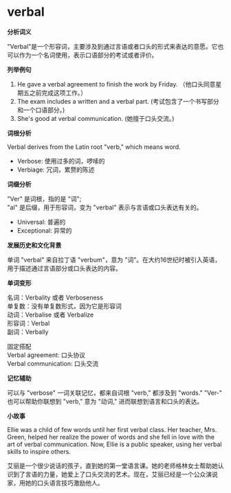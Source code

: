 # verbal

**分析词义**

  

"Verbal"是一个形容词，主要涉及到通过言语或者口头的形式来表达的意愿。它也可以作为一个名词使用，表示口语部分的考试或者评价。

  

**列举例句**

  

1.  He gave a verbal agreement to finish the work by Friday. （他口头同意星期五之前完成这项工作。）
2.  The exam includes a written and a verbal part. (考试包含了一个书写部分和一个口语部分。)
3.  She's good at verbal communication. (她擅于口头交流。)

  

**词根分析**

  

Verbal derives from the Latin root "verb," which means word.

  

*   Verbose: 使用过多的词，啰嗦的
*   Verbiage: 冗词，累赘的陈述

  

**词缀分析**

  

"Ver" 是词根，指的是 "词";  
"al" 是后缀，用于形容词，变为 "verbal" 表示与言语或口头表达有关的。

  

*   Universal: 普遍的
*   Exceptional: 异常的

  

**发展历史和文化背景**

  

单词 "verbal" 来自拉丁语 "verbum"，意为 "词"。在大约16世纪时被引入英语，用于描述通过言语部分或口头表达的内容。

  

**单词变形**

  

名词：Verbality 或者 Verboseness  
单复数：没有单复数形式，因为它是形容词  
动词：Verbalise 或者 Verbalize  
形容词：Verbal  
副词：Verbally

  

固定搭配  
Verbal agreement: 口头协议  
Verbal communication: 口头交流

  

**记忆辅助**

  

可以与 "verbose" 一词关联记忆，都来自词根 "verb," 都涉及到 "words." "Ver-" 也可以帮助你联想到 "verb," 意为 "动词," 进而联想到语言和口头的表达。

  

**小故事**

  

Ellie was a child of few words until her first verbal class. Her teacher, Mrs. Green, helped her realize the power of words and she fell in love with the art of verbal communication. Now, Ellie is a public speaker, using her verbal skills to inspire others.

  

艾丽是一个很少说话的孩子，直到她的第一堂语言课。她的老师格林女士帮助她认识到了言语的力量，她爱上了口头交流的艺术。现在，艾丽已经是一个公众演说家，用她的口头语言技巧激励他人。
